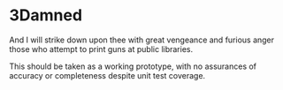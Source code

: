# 3Damned
And I will strike down upon thee with great vengeance and furious anger those who attempt to print guns at public libraries.

This should be taken as a working prototype, with no assurances of accuracy or completeness despite unit test coverage.